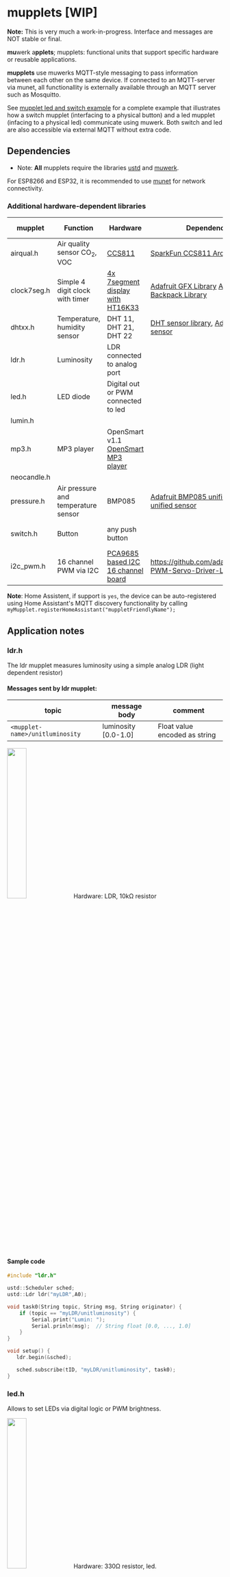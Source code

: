 # mupplets [WIP]

**Note:** This is very much a work-in-progress. Interface and messages are NOT stable or final.

**mu**werk a**pplets**; mupplets: functional units that support specific hardware or reusable applications.

**mupplets** use muwerks MQTT-style messaging to pass information between each other on the same device. If connected to an MQTT-server via munet, all functionallity is externally available through an MQTT server such as Mosquitto.

See [mupplet led and switch example](https://github.com/muwerk/Examples/tree/master/led) for a complete example that illustrates how a
switch mupplet (interfacing to a physical button) and a led mupplet (infacing to a physical led) communicate using muwerk.
Both switch and led are also accessible via external MQTT without extra code.

## Dependencies

* Note: **All** mupplets require the libraries [ustd](https://github.com/muwerk/ustd) and [muwerk](https://github.com/muwerk/muwerk).

For ESP8266 and ESP32, it is recommended to use [munet](https://github.com/muwerk/munet) for network connectivity.

### Additional hardware-dependent libraries

| mupplet     | Function | Hardware | Dependencies | Platform | Home Assistant
| ----------- | -------- | -------- | ------------ | -------- | --------------
| airqual.h   | Air quality sensor CO<sub>2</sub>, VOC | [CCS811](https://www.sparkfun.com/products/14193) | [SparkFun CCS811 Arduino Library](https://github.com/sparkfun/SparkFun_CCS811_Arduino_Library) | ESP
| clock7seg.h | Simple 4 digit clock with timer | [4x 7segment display with HT16K33](https://www.adafruit.com/product/881) | [Adafruit GFX Library](https://github.com/adafruit/Adafruit-GFX-Library) [Adafruit LED Backpack Library](https://github.com/adafruit/Adafruit_LED_Backpack) | ESP
| dhtxx.h     | Temperature, humidity sensor | DHT 11, DHT 21, DHT 22 | [DHT sensor library](https://github.com/adafruit/DHT-sensor-library), [Adafruit unified sensor](https://github.com/adafruit/Adafruit_Sensor) | ESP
| ldr.h       | Luminosity | LDR connected to analog port | | ESP
| led.h       | LED diode | Digital out or PWM connected to led | | ESP, ESP32
| lumin.h     |
| mp3.h       | MP3 player | OpenSmart v1.1 [OpenSmart MP3 player](https://www.aliexpress.com/item/32782488336.html?spm=a2g0o.productlist.0.0.5a0e7823gMVTMa&algo_pvid=8fd3c7b0-09a7-4e95-bf8e-f3d37bd18300&algo_expid=8fd3c7b0-09a7-4e95-bf8e-f3d37bd18300-0&btsid=d8c8aa30-444b-4212-ba19-2decc528c422&ws_ab_test=searchweb0_0,searchweb201602_6,searchweb201603_52) | | ESP, ESP32
| neocandle.h |
| pressure.h  | Air pressure and temperature sensor | BMP085 | [Adafruit BMP085 unified](https://github.com/adafruit/Adafruit_BMP085_Unified), [Adafruit unified sensor](https://github.com/adafruit/Adafruit_Sensor) | ESP
| switch.h    | Button | any push button |   | ESP, ESP32 (no intr.) | yes
| i2c_pwm.h   | 16 channel PWM via I2C | [PCA9685 based I2C 16 channel board](https://www.adafruit.com/products/815) | https://github.com/adafruit/Adafruit-PWM-Servo-Driver-Library | ESP

**Note**: Home Assistent, if support is `yes`, the device can be auto-registered using Home Assistant's MQTT discovery functionality by calling `myMupplet.registerHomeAssistant("muppletFriendlyName");`

## Application notes

### ldr.h

The ldr mupplet measures luminosity using a simple analog LDR (light dependent resistor)

#### Messages sent by ldr mupplet:

| topic | message body | comment
| ----- | ------------ | -------
| `<mupplet-name>/unitluminosity` | luminosity [0.0-1.0] | Float value encoded as string


<img src="https://github.com/muwerk/mupplets/blob/master/Resources/ldr.png" width="30%" height="30%">
Hardware: LDR, 10kΩ resistor

#### Sample code
```cpp
#include "ldr.h"

ustd::Scheduler sched;
ustd::Ldr ldr("myLDR",A0);

void task0(String topic, String msg, String originator) {
    if (topic == "myLDR/unitluminosity") {
        Serial.print("Lumin: ");
        Serial.prinln(msg);  // String float [0.0, ..., 1.0]
    }
}

void setup() {
   ldr.begin(&sched);

   sched.subscribe(tID, "myLDR/unitluminosity", task0);
}
```
### led.h

Allows to set LEDs via digital logic or PWM brightness.

<img src="https://github.com/muwerk/mupplets/blob/master/Resources/led.png" width="30%" height="30%">
Hardware: 330Ω resistor, led.

#### Messages sent by led mupplet:

| topic | message body | comment
| ----- | ------------ | -------
| `<mupplet-name>/led/unitluminosity` | luminosity [0.0-1.0] | `0.34`: Float value encoded as string. Not send on automatic changes (e.g. pulse mode)
| `<mupplet-name>/led/state` | `on` or `off` | current led state (`on` is not sent on pwm intermediate values)

#### Message received by led mupplet:

| topic | message body | comment
| ----- | ------------ | -------
| `<mupplet-name>/led/set` | `on`, `off`, `true`, `false`, `pct 34`, `34%`, `0.34` | Led can be set fully on or off with on/true and off/false. A fractional brightness of 0.34 (within interval [0.0, 1.0]) can be sent as either `pct 34`, or `0.34`, or `34%`.
| `<mupplet-name>/led/mode/set` | `passive`, `pulse <duration_ms>`, `blink <intervall_ms>[,<phase-shift>]`, `pattern <pattern>[,<intervall>[,<phase>]]` or `wave <intervall_ms>[,<phase-shift>]` | Mode passive does no automatic led state changes, `pulse` switches the led on for `<duration_ms>` ms, then led goes back to passive mode. `blink` changes the led state very `interval_ms` on/off, `wave` uses pwm to for soft changes between on and off states. Optional comma-speratated phase [0.0, ..., 1.0] can be added as a phase-shift. Two leds, one with `wave 1000` and one with `wave 1000,0.5` blink inverse. Patterns can be specified as string containing `+`,`-`,`0`..`9` or `r`. `+` is led on during `<intervall>` ms, `-` is off, `0`..`9` brightness-level. An `r` at the end of the pattern repeats the pattern. `"pattern +-+-+-+++-+++-+++-+-+-+---r,100"` lets the board signal SOS.

Example: sending an MQTT message with topic `<led-name>/mode/set` and message `wave 1000` causes the led to softly pulse between on and off every 1000ms.

Multiple leds are time and phase synchronized.

### Sample code

```cpp
#include "led.h"

uint8_t channel=0; // only ESP32, 0..15
ustd::Led led("myLed",D5,false,channel); 
            // Led connected to pin D5, 
            // false: led is on when D5 low
            // (inverted logic)
            // Each led for ESP32 needs a unique PWM channel 0..15.
            // messages are sent/received to myLed/led/...

void setup() {

    led.begin(&sched);
    led.setmode(led.Mode::WAVE, 1000);
            // soft pwm pulsing in 1000ms intervals
            // same can be accomplished by publishing
            // topic myLed/led/setmode  msg "wave 1000"
```

See [mupplet led and switch example](https://github.com/muwerk/Examples/tree/master/led) for a complete example.

## Switch

Support switches with automatic debouncing.

<img src="https://github.com/muwerk/mupplets/blob/master/Resources/switch.png" width="50%" height="30%">
Hardware: 330Ω resistor, led, switch.

#### Messages sent by switch mupplet:

| topic | message body | comment
| ----- | ------------ | -------
| `<mupplet-name>/switch/state` | `on`, `off` or `trigger` | switch state, usually `on` or `off`. In modes `falling` and `rising` only `trigger`
messages are sent on rising or falling signal.
| `<mupplet-name>/switch/debounce` | <time-in-ms> | reply to `<mupplet-name>/switch/debounce/get`, switch debounce time in ms [0..1000]ms.
| `<custom-topic>` |  | `on`, `off` or `trigger` | If a custom-topic is given during switch init, an addtional message is publish on switch state changes with that topic, The message is identical to ../switch/state', usually `on` or `off`. In modes `falling` and `rising` only `trigger`.
| `<mupplet-name>/switch/shortpress` | `trigger` | Switch is in `duration` mode, and button is pressed for less than `<shortpress_ms>` (default 3000ms).
| `<mupplet-name>/switch/longpress` | `trigger` | Switch is in `duration` mode, and button is pressed for less than `<longpress_ms>` (default 30000ms), yet longer than shortpress.
| `<mupplet-name>/switch/verylongtpress` | `trigger` | Switch is in `duration` mode, and button is pressed for longer than `<longpress_ms>` (default 30000ms).
| `<mupplet-name>/switch/duration` | `<ms>` | Switch is in `duration` mode, message contains the duration in ms the switch was pressed.


#### Message received by switch mupplet:

| topic | message body | comment
| ----- | ------------ | -------
| `<mupplet-name>/switch/set` | `on`, `off`, `true`, `false`, `toggle` | Override switch setting. When setting the switch state via message, the hardware port remains overridden until the hardware changes state (e.g. button is physically pressed). Sending a `switch/set` message puts the switch in override-mode: e.g. when sending `switch/set` `on`, the state of the button is signalled `on`, even so the physical button might be off. Next time the physical button is pressed (or changes state), override mode is stopped, and the state of the actual physical button is published again.  
| `<mupplet-name>/switch/mode/set` | `default`, `rising`, `falling`, `flipflop`, `timer <time-in-ms>`, `duration [shortpress_ms[,longpress_ms]]` | Mode `default` sends `on` when a button is pushed, `off` on release. `falling` and `rising` send `trigger` on corresponding signal change. `flipflop` changes the state of the logical switch on each change from button on to off. `timer` keeps the switch on for the specified duration (ms). `duration` mode sends messages `switch/shortpress`, if button was pressed for less than `<shortpress_ms>` (default 3000ms), `switch/longpress` if pressed less than `<longpress_ms>`, and `switch/verylongpress` for longer presses.
| `<mupplet-name>/switch/debounce/set` | <time-in-ms> | String encoded switch debounce time in ms, [0..1000]ms. Default is 20ms. This is especially need, when switch is created in interrupt mode (see comment in [example](https://github.com/muwerk/Examples/tree/master/led)).

### Sample code

```cpp
#include "led.h"
#include "switch.h"

ustd::Scheduler sched;
ustd::Led led("myLed",D5,false);
ustd::Switch toggleswitch("mySwitch",D6, ustd::Switch::Mode::Default, false);

void switch_messages(String topic, String msg, String originator) {
    if (topic == "mySwitch/switch/state") {
        if (msg=="on") {
            led.set(true);
        } else {
            led.set(false);
        }
    }
}

void setup() {
    led.begin(&sched);
    toggleswitch.begin(&sched);
    toggleswitch.setMode(ustd::Mode::Flipflop);
    sched.subscribe(tID, "mySwitch/switch/state", switch_messages);
}
```

* See [mupplet led and switch example](https://github.com/muwerk/Examples/tree/master/led) for a complete example.
* See [mupplet led and switch example](https://github.com/muwerk/Examples/tree/master/led-ha) for an example with Home Assistant switch integration.

## DHT22, DHT11, DHT21 temperature and humidity sensors

Measures temperature and humidity.

<img src="https://github.com/muwerk/mupplets/blob/master/Resources/dht.png" width="30%" height="30%">
Hardware: 10kΩ, DHT22 sensor.

#### Messages sent by dht mupplet:

| topic | message body | comment
| ----- | ------------ | -------
| `<mupplet-name>/temperature` | `<temperature>` | Float, encoded as String, temperature in Celsius. "23.3"
| `<mupplet-name>/humidity` | `<humidity>` | Float, encoded as String, humidity in percent. "55.6"

### Sample code

```cpp
#include "dht.h"

ustd::Scheduler sched(10,16,32);
ustd::Dht dht("myDht",D4);

void sensor_messages(String topic, String msg, String originator) {
    if (topic == "myDht/temperature") {
        Serial.println("Temperature: "+msg);
    }
    if (topic == "myDht/humidity") {
        Serial.println("Humidity: "+msg);
    }
}


void setup() {
    Serial.begin(115200);
    dht.begin(&sched);

    sched.subscribe(tID, "myDht/#", sensor_messages);
}
```

See [Temperature and humidity](https://github.com/muwerk/Examples/tree/master/dht) for a complete example.

## I2C 16 channel PWM module based on PCA9685

Allows to control up to 16 PWM leds or servos.

<img src="https://github.com/muwerk/mupplets/blob/master/Resources/i2c_pwm_servo.png" width="70%" height="30%">
Hardware: PCA9685 based I2C-PWM board.

#### Notes

* This mupplet can either be in mode `Mode::PWM` or `Mode::SERVO`. In `PWM` mode, the pwm frequency is 1000Hz by default,
in `SERVO` mode, frequency is 60Hz. All 16 channels share the same mode. The global pwm frequency can be overriden with `setFrequency(freq)`.
* Servo minma and maxima can be configured with `void setServoMinMax(int minP=150, int maxP=600) { // pulses out of 4096 at 60hz (frequency)`. See [Adafruit's excellent documentation](https://learn.adafruit.com/16-channel-pwm-servo-driver/using-the-adafruit-library) for more details on servo callibration.
* Max 25mA per channel!


#### Messages received by i2c_pwm mupplet:

| topic | message body | comment
| ----- | ------------ | -------
| `<mupplet-name>/i2cpwm/set/<channel-no>` |  `on`, `off`, `true`, `false`, `pct 34`, `34%`, `0.34` | For leds, results in set fully on or off with on/true and off/false. A fractional brightness of 0.34 (within interval [0.0, 1.0]) can be sent as either `pct 34`, or `0.34`, or `34%`. For `Mode::SERVO` this results in a servo-position proportional to the value [0..1]. 

### Sample code

```cpp
#include "i2c_pwm.h"

ustd::Scheduler sched(10,16,32);
ustd::I2CPWM servo("myServo",ustd::I2CPWM::Mode::SERVO);

double count=0.0;
void appLoop() { // change servo every 500ms
    servo.setUnitLevel(15,count);  // change servo at channel 15.
    count+=0.2;
    if (count>1.0) count=0.0;
}

void setup() {
    int tID = sched.add(appLoop, "main", 500000); // 500ms schedule for appLoop task
    servo.begin(&sched);
}

```

See [Servo](https://github.com/muwerk/Examples/tree/master/servo) for a complete example.





## MP3 player with SD-Card (OpenSmart)

Allows playback of different MP3 files.

<img src="https://github.com/muwerk/mupplets/blob/master/Resources/mp3.png" width="30%" height="30%">
Hardware: OpenSmart MP3 player (e.g. AliExpress).

#### Notes

* ⚠️ While the documentation says that the player works from 3.3 to 5V, the amplifier does not seem to work with less than 5V. It is unclear what voltage is generated for player's TX line. I had no problems connecting to 3.3V logic, but this is not documented as being safe.
* The mupplet uses non-blocking asynchronous serial read and write. Each command messages is separated automatically and asynchronously by 120ms from the closed following messages to prevent confusing the mp3 player.
* ⚠️ The player sometimes sends completely undocumented messages (MQTT topic `xmessage`). Do not rely too much on a deterministic message protocol.

##### MP3 files on SD-Card

* SD-Card needs to be fat or fat32 format.
* It can have 100 folders (`00`...`99`), and each folder can contain 256 files (`000-xxx.mp3`...`255-yyy.mp3`), a file can be accessed with folder and track number: `01/002-mysong.mp3` would be the file identified by folder 1 (=directory name `01`) and track 2 (filename `002xxx.mp3`).

#### Messages received by mp3 mupplet:

| topic | message body | comment
| ----- | ------------ | -------
| `<mupplet-name>/mp3/track/set` | `folder-id`,`track-id` | To play file 01/002-mysong.mp3, message text should contain `1,2`.
| `<mupplet-name>/mp3/state/set` | `play`,`pause`,`stop` | Stops, pauses or plays current song.
| `<mupplet-name>/mp3/volume/set` | 0...30  | Sets playback volume to between 0 and 30(max).

#### Messages sent by mp3 mupplet:

| topic | message body | comment
| ----- | ------------ | -------
| `<mupplet-name>/mp3/volume` | 0...30 | Current playback volume
| `<mupplet-name>/mp3/storage` | `NONE`,`DISK`,`TF-CARD`,`SPI` | Active storage type
| `<mupplet-name>/mp3/state` | `STOP`,`PLAY`,`PAUSE`,`FASTFORWARD`,`FASTREWIND`,`PLAYING` | Current player state. State `PLAYING` is not defined in documentation and seems to be followed always by state `PLAY`.
| `<mupplet-name>/mp3/xmessage` | `hexdump` | Undocumented messages.

### Sample code

```cpp
// Do NOT use serial debug, since Serial is used for communication with MP3 player!
//#define USE_SERIAL_DBG 1
#include "mp3.h"

ustd::Scheduler sched(10,16,32);
ustd::Mp3Player mp3("mp3", &Serial, ustd::Mp3Player::MP3_PLAYER_TYPE::OPENSMART);

void setup() {
    mp3.begin(&sched);
    mp3.setVolume(4);
    mp3.playFolderTrack(1,1);
}
```

See [MP3](https://github.com/muwerk/Examples/tree/master/mp3) for a complete example.
